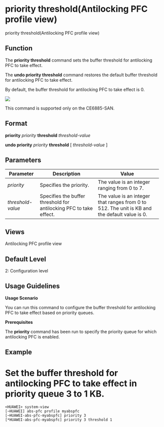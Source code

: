 priority threshold(Antilocking PFC profile view)
================================================

priority threshold(Antilocking PFC profile view)

Function
--------



The **priority threshold** command sets the buffer threshold for antilocking PFC to take effect.

The **undo priority threshold** command restores the default buffer threshold for antilocking PFC to take effect.



By default, the buffer threshold for antilocking PFC to take effect is 0.

![](../public_sys-resources/note_3.0-en-us.png) 

This command is supported only on the CE6885-SAN.



Format
------

**priority** *priority* **threshold** *threshold-value*

**undo priority** *priority* **threshold** [ *threshold-value* ]


Parameters
----------

| Parameter | Description | Value |
| --- | --- | --- |
| *priority* | Specifies the priority. | The value is an integer ranging from 0 to 7. |
| *threshold-value* | Specifies the buffer threshold for antilocking PFC to take effect. | The value is an integer that ranges from 0 to 512. The unit is KB and the default value is 0. |



Views
-----

Antilocking PFC profile view


Default Level
-------------

2: Configuration level


Usage Guidelines
----------------

**Usage Scenario**

You can run this command to configure the buffer threshold for antilocking PFC to take effect based on priority queues.

**Prerequisites**

The **priority** command has been run to specify the priority queue for which antilocking PFC is enabled.


Example
-------

# Set the buffer threshold for antilocking PFC to take effect in priority queue 3 to 1 KB.
```
<HUAWEI> system-view
[~HUAWEI] abs-pfc profile myabspfc
[~HUAWEI-abs-pfc-myabspfc] priority 3
[*HUAWEI-abs-pfc-myabspfc] priority 3 threshold 1

```